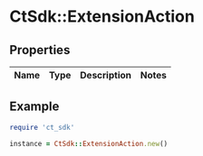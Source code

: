 # CtSdk::ExtensionAction

## Properties

| Name | Type | Description | Notes |
| ---- | ---- | ----------- | ----- |

## Example

```ruby
require 'ct_sdk'

instance = CtSdk::ExtensionAction.new()
```

